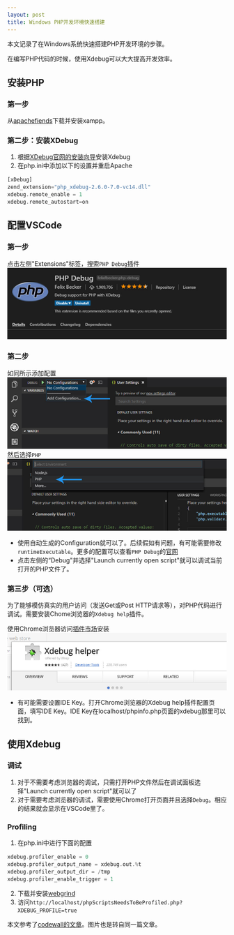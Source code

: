 ```yaml
---
layout: post
title: Windows PHP开发环境快速搭建
---
```


本文记录了在Windows系统快速搭建PHP开发环境的步骤。

在编写PHP代码的时候，使用Xdebug可以大大提高开发效率。

## 安装PHP
### 第一步
从[apachefiends](https://www.apachefriends.org/index.html)下载并安装xampp。

### 第二步：安装XDebug
1. 根据[XDebug官网的安装向导](https://xdebug.org/wizard.php)安装Xdebug
2. 在php.ini中添加以下的设置并重启Apache
```PHP
[xDebug]
zend_extension="php_xdebug-2.6.0-7.0-vc14.dll"
xdebug.remote_enable = 1
xdebug.remote_autostart=on
```

## 配置VSCode
### 第一步
点击左侧"Extensions"标签，搜索`PHP Debug`插件
![alt text](../images/20190207_xdebug/php-debug-by-felix-becker.jpg "PHP Debug插件")

### 第二步
如同所示添加配置
![alt text](../images/20190207_xdebug/setup-php-debug-step-1.jpg "添加配置 1")
然后选择`PHP`
![alt text](../images/20190207_xdebug/setup-php-debug-step-2.jpg "添加配置 2")

* 使用自动生成的Configuration就可以了。后续假如有问题，有可能需要修改`runtimeExecutable`。更多的配置可以查看`PHP Debug`的[官网](https://marketplace.visualstudio.com/items?itemName=felixfbecker.php-debug)
* 点击左侧的“Debug"并选择"Launch currently open script"就可以调试当前打开的PHP文件了。

### 第三步（可选）
为了能够模仿真实的用户访问（发送Get或Post HTTP请求等），对PHP代码进行调试。需要安装Chome浏览器的`Xdebug help`插件。

使用Chrome浏览器访问[插件市场](https://chrome.google.com/webstore/category/extensions)安装
![alt text](../images/20190207_xdebug/xdebug-helper.jpg "Xdebug help")

* 有可能需要设置IDE Key。打开Chrome浏览器的Xdebug help插件配置页面，填写IDE Key。IDE Key在localhost/phpinfo.php页面的xdebug那里可以找到。

## 使用Xdebug
### 调试
1. 对于不需要考虑浏览器的调试，只需打开PHP文件然后在调试面板选择"Launch currently open script"就可以了
2. 对于需要考虑浏览器的调试，需要使用Chrome打开页面并且选择`Debug`。相应的结果就会显示在VSCode里了。

### Profiling
1. 在php.ini中进行下面的配置
```PHP
xdebug.profiler_enable = 0
xdebug.profiler_output_name = xdebug.out.%t
xdebug.profiler_output_dir = /tmp
xdebug.profiler_enable_trigger = 1
```
2. 下载并安装[webgrind](https://github.com/jokkedk/webgrind)
3. 访问`http://localhost/phpScriptsNeedsToBeProfiled.php?XDEBUG_PROFILE=true`


本文参考了[codewall的文章](https://www.codewall.co.uk/debug-php-in-vscode-with-xdebug/)。图片也是转自同一篇文章。